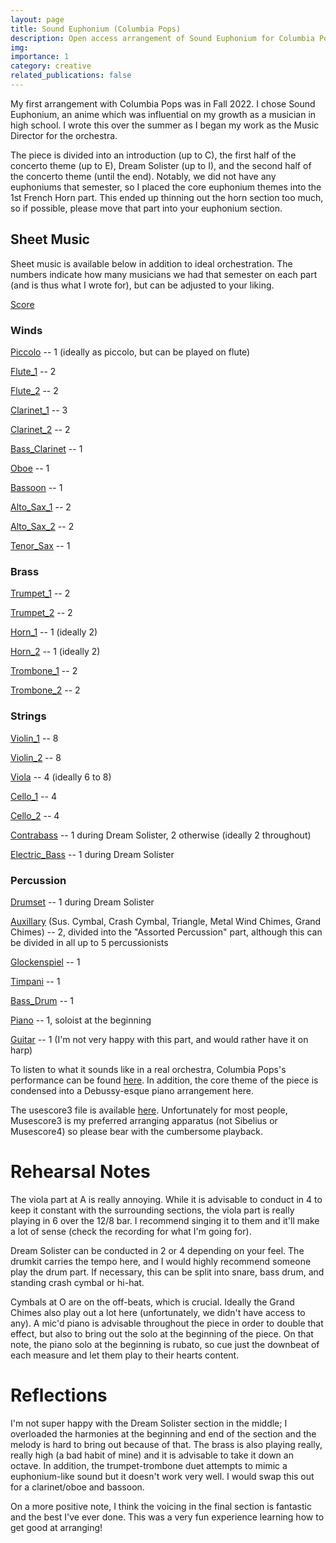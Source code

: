 ```yaml
---
layout: page
title: Sound Euphonium (Columbia Pops)
description: Open access arrangement of Sound Euphonium for Columbia Pops with notes.
img: 
importance: 1
category: creative
related_publications: false
---
```


My first arrangement with Columbia Pops was in Fall 2022. I chose Sound Euphonium, an anime which was influential on my growth as a musician in high school. I wrote this over the summer as I began my work as the Music Director for the orchestra.

The piece is divided into an introduction (up to C), the first half of the concerto theme (up to E), Dream Solister (up to I), and the second half of the concerto theme (until the end). Notably, we did not have any euphoniums that semester, so I placed the core euphonium themes into the 1st French Horn part. This ended up thinning out the horn section too much, so if possible, please move that part into your euphonium section.

## Sheet Music
Sheet music is available below in addition to ideal orchestration. The numbers indicate how many musicians we had that semester on each part (and is thus what I wrote for), but can be adjusted to your liking.

[Score](https://xiongshujun.github.io/assets/pdf/music/Sound_Euphonium_v6.pdf)

### Winds
[Piccolo](https://xiongshujun.github.io/assets/pdf/music/Sound_Euphonium_v6-Piccolo.pdf) -- 1 (ideally as piccolo, but can be played on flute)

[Flute_1](https://xiongshujun.github.io/assets/pdf/music/Sound_Euphonium_v6-Flute_1.pdf) -- 2

[Flute_2](https://xiongshujun.github.io/assets/pdf/music/Sound_Euphonium_v6-Flute_2.pdf) -- 2

[Clarinet_1](https://xiongshujun.github.io/assets/pdf/music/Sound_Euphonium_v6-Bb_Clarinet_1.pdf) -- 3

[Clarinet_2](https://xiongshujun.github.io/assets/pdf/music/Sound_Euphonium_v6-Bb_Clarinet_2.pdf) -- 2

[Bass_Clarinet](https://xiongshujun.github.io/assets/pdf/music/Sound_Euphonium_v6-Bass_Clarinet.pdf) -- 1

[Oboe](https://xiongshujun.github.io/assets/pdf/music/Sound_Euphonium_v6-Oboe.pdf) -- 1

[Bassoon](https://xiongshujun.github.io/assets/pdf/music/Sound_Euphonium_v6-Bassoon.pdf) -- 1

[Alto_Sax_1](https://xiongshujun.github.io/assets/pdf/music/Sound_Euphonium_v6-Alto_Saxophone_1.pdf) -- 2

[Alto_Sax_2](https://xiongshujun.github.io/assets/pdf/music/Sound_Euphonium_v6-Alto_Saxophone_2.pdf) -- 2

[Tenor_Sax](https://xiongshujun.github.io/assets/pdf/music/Sound_Euphonium_v6-Tenor_Saxophone.pdf) -- 1

### Brass
[Trumpet_1](https://xiongshujun.github.io/assets/pdf/music/Sound_Euphonium_v6-Bb_Trumpet_1.pdf) -- 2

[Trumpet_2](https://xiongshujun.github.io/assets/pdf/music/Sound_Euphonium_v6-Bb_Trumpet_2.pdf) -- 2

[Horn_1](https://xiongshujun.github.io/assets/pdf/music/Sound_Euphonium_v6-Horn_in_F_1.pdf) -- 1 (ideally 2)

[Horn_2](https://xiongshujun.github.io/assets/pdf/music/Sound_Euphonium_v6-Horn_in_F_2.pdf) -- 1 (ideally 2)

[Trombone_1](https://xiongshujun.github.io/assets/pdf/music/Sound_Euphonium_v6-Trombone_1.pdf) -- 2

[Trombone_2](https://xiongshujun.github.io/assets/pdf/music/Sound_Euphonium_v6-Trombone_2.pdf) -- 2

### Strings
[Violin_1](https://xiongshujun.github.io/assets/pdf/music/Sound_Euphonium_v6-Violin_1.pdf) -- 8

[Violin_2](https://xiongshujun.github.io/assets/pdf/music/Sound_Euphonium_v6-Violin_2.pdf) -- 8

[Viola](https://xiongshujun.github.io/assets/pdf/music/Sound_Euphonium_v6-Viola.pdf) -- 4 (ideally 6 to 8)

[Cello_1](https://xiongshujun.github.io/assets/pdf/music/Sound_Euphonium_v6-Violoncello_1.pdf) -- 4

[Cello_2](https://xiongshujun.github.io/assets/pdf/music/Sound_Euphonium_v6-Violoncello_2.pdf) -- 4

[Contrabass](https://xiongshujun.github.io/assets/pdf/music/Sound_Euphonium_v6-Contrabass.pdf) -- 1 during Dream Solister, 2 otherwise (ideally 2 throughout)

[Electric_Bass](https://xiongshujun.github.io/assets/pdf/music/Sound_Euphonium_v6-Electric_Bass.pdf) -- 1 during Dream Solister


### Percussion
[Drumset](https://xiongshujun.github.io/assets/pdf/music/Sound_Euphonium_v6-Drumset.pdf) -- 1 during Dream Solister

[Auxillary](https://xiongshujun.github.io/assets/pdf/music/Sound_Euphonium_v6-Assorted_Percussion.pdf) (Sus. Cymbal, Crash Cymbal, Triangle, Metal Wind Chimes, Grand Chimes) -- 2, divided into the "Assorted Percussion" part, although this can be divided in all up to 5 percussionists

[Glockenspiel](https://xiongshujun.github.io/assets/pdf/music/Sound_Euphonium_v6-Glockenspiel.pdf) -- 1

[Timpani](https://xiongshujun.github.io/assets/pdf/music/Sound_Euphonium_v6-Timpani.pdf) -- 1

[Bass_Drum](https://xiongshujun.github.io/assets/pdf/music/Sound_Euphonium_v6-Concert_Bass_Drum.pdf) -- 1

[Piano](https://xiongshujun.github.io/assets/pdf/music/Sound_Euphonium_v6-Piano.pdf) -- 1, soloist at the beginning

[Guitar](https://xiongshujun.github.io/assets/pdf/music/Sound_Euphonium_v6-Classical_Guitar.pdf) -- 1 (I'm not very happy with this part, and would rather have it on harp)

To listen to what it sounds like in a real orchestra, Columbia Pops's performance can be found [here](https://www.youtube.com/watch?v=3fQWwQVOLoY&ab_channel=ColumbiaPops). In addition, the core theme of the piece is condensed into a Debussy-esque piano arrangement here. 

The usescore3 file is available [here](https://xiongshujun.github.io/assets/pdf/music/Sound_Euphonium_v6.mscz). Unfortunately for most people, Musescore3 is my preferred arranging apparatus (not Sibelius or Musescore4) so please bear with the cumbersome playback. 

# Rehearsal Notes

The viola part at A is really annoying. While it is advisable to conduct in 4 to keep it constant with the surrounding sections, the viola part is really playing in 6 over the 12/8 bar. I recommend singing it to them and it'll make a lot of sense (check the recording for what I'm going for).

Dream Solister can be conducted in 2 or 4 depending on your feel. The drumkit carries the tempo here, and I would highly recommend someone play the drum part. If necessary, this can be split into snare, bass drum, and standing crash cymbal or hi-hat. 

Cymbals at O are on the off-beats, which is crucial. Ideally the Grand Chimes also play out a lot here (unfortunately, we didn't have access to any). A mic'd piano is advisable throughout the piece in order to double that effect, but also to bring out the solo at the beginning of the piece. On that note, the piano solo at the beginning is rubato, so cue just the downbeat of each measure and let them play to their hearts content.

# Reflections

I'm not super happy with the Dream Solister section in the middle; I overloaded the harmonies at the beginning and end of the section and the melody is hard to bring out because of that. The brass is also playing really, really high (a bad habit of mine) and it is advisable to take it down an octave. In addition, the trumpet-trombone duet attempts to mimic a euphonium-like sound but it doesn't work very well. I would swap this out for a clarinet/oboe and bassoon.

On a more positive note, I think the voicing in the final section is fantastic and the best I've ever done. This was a very fun experience learning how to get good at arranging! 